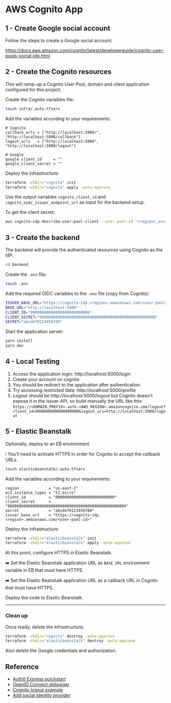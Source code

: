 # AWS Cognito App

## 1 - Create Google social account

Follow the steps to create a Google social account:

https://docs.aws.amazon.com/cognito/latest/developerguide/cognito-user-pools-social-idp.html

## 2 - Create the Cognito resources

This will ramp-up a Cognito User Pool, domain and client application configured for this project.

Create the Cognito variables file:

```sh
touch infra/.auto.tfvars
```

Add the variables according to your requirements:

```hcl
# Cognito
callback_urls = ["http://localhost:5000/", "http://localhost:5000/callback"]
logout_urls   = ["http://localhost:5000", "http://localhost:5000/logout"]

# Google
google_client_id     = ""
google_client_secret = ""
```

Deploy the infrastructure:

```sh
terraform -chdir="cognito" init
terraform -chdir="cognito" apply -auto-approve
```

Use the output variables `cognito_client_id` and `cognito_oidc_issuer_endpoint_url` as input for the backend setup.

To get the client secret:

```sh
aws cognito-idp describe-user-pool-client --user-pool-id "<region>_xxxxxxxxx" --client-id "00000000000000000000000000"
```

## 3 - Create the backend

The backend will provide the authenticated resources using Cognito as the IdP.

```sh
cd backend
```

Create the `.env` file:

```sh
touch .env
```

Add the required OIDC variables to the `.env` file (copy from Cognito):

```sh
ISSUER_BASE_URL="https://cognito-idp.<region>.amazonaws.com/<user-pool>/"
BASE_URL="http://localhost:5000"
CLIENT_ID="00000000000000000000000000"
CLIENT_SECRET="000000000000000000000000000000000000000000000000000"
SECRET="abcdef0123456789"
```

Start the application server:

```sh
yarn install
yarn dev
```

## 4 - Local Testing

1. Access the application login: http://localhost:5000/login
2. Create your account on cognito
3. You should be redirect to the application after authentication
4. Try accessing restricted data: http://localhost:5000/profile
4. Logout should be http://localhost:5000/logout but Cognito doesn't expose it in the issuer API, so build manually the URL like this: `https://<DOMAIN_PREFIX>.auth.<AWS_REGION>.amazoncognito.com/logout?client_id=0000000000000000000&logout_uri=http://localhost:5000/logout`

## 5 - Elastic Beanstalk

Optionally, deploy to an EB environment.

ℹ️ You'll need to activate HTTPS in order for Cognito to accept the callback URLs.

```sh
touch elasticbeanstalk/.auto.tfvars
```

Add the variables according to your requirements:

```hcl
region             = "us-east-2"
ec2_instance_types = "t2.micro"
client_id          = "00000000000000000000000000"
client_secret      = "0000000000000000000000000000000000000000000000000000"
secret             = "abcdef0123456789"
issuer_base_url    = "https://cognito-idp.<region>.amazonaws.com/<user-pool-id>"
```

Deploy the infrastructure:

```sh
terraform -chdir="elasticbeanstalk" init
terraform -chdir="elasticbeanstalk" apply -auto-approve
```

At this point, configure HTTPS in Elastic Beanstalk.

➡️ Set the Elastic Beanstalk application URL as `BASE_URL` environment variable in EB that must have HTTPS.

➡️ Set the Elastic Beanstalk application URL as a callback URL in Cognito that must have HTTPS.

Deploy the code to Elastic Beanstalk.

---
### Clean up

Once ready, delete the infrastructure:

```sh
terraform -chdir="cognito" destroy -auto-approve
terraform -chdir="elasticbeanstalk" destroy -auto-approve
```

Also delete the Google credentials and authorization.

## Reference

- [Auth0 Express quickstart](https://auth0.com/docs/quickstart/webapp/express)
- [OpenID Connect debugger](https://oidcdebugger.com/)
- [Cognito logout example](https://rieckpil.de/oidc-logout-with-aws-cognito-and-spring-security/)
- [Add social identity provider](https://docs.aws.amazon.com/cognito/latest/developerguide/cognito-user-pools-social-idp.html)

